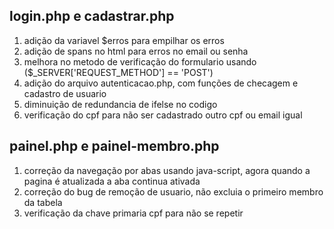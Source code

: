 ## login.php e cadastrar.php
1. adição da variavel $erros para empilhar os erros
2. adição de spans no html para erros no email ou senha
3. melhora no metodo de verificação do formulario usando ($_SERVER['REQUEST_METHOD'] == 'POST')
4. adição do arquivo autenticacao.php, com funções de checagem e cadastro de usuario
5. diminuição de redundancia de ifelse no codigo
6. verificação do cpf para não ser cadastrado outro cpf ou email igual

## painel.php e painel-membro.php
1. correção da navegação por abas usando java-script, agora quando a pagina é atualizada a aba continua ativada
2. correção do bug de remoção de usuario, não excluia o primeiro membro da tabela
3. verificação da chave primaria cpf para não se repetir

